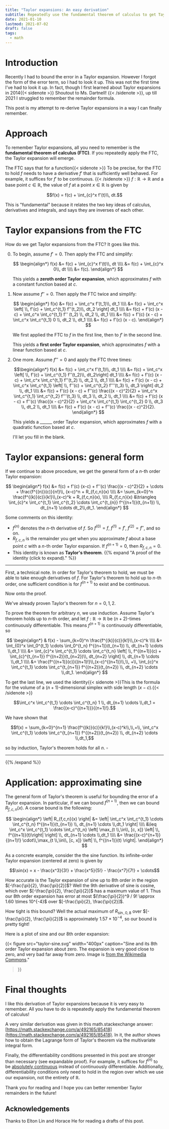 ```yaml
---
title: "Taylor expansions: An easy derivation"
subtitle: Repeatedly use the fundamental theorem of calculus to get Taylor expansions.
date: 2021-01-10
lastmod: 2021-07-02
draft: false
tags:
  - math
---
```


# Introduction

Recently I had to bound the error in a Taylor expansion.
However I forgot the form of the error term, so I had to look it up.
This was not the first time I've had to look it up.
In fact, though I first learned about Taylor expansions in 2014{{< sidenote >}}
    Shoutout to Ms. Dartnell!
{{< /sidenote >}},
up till 2021 I struggled to remember the remainder formula.

This post is my attempt to
re-derive Taylor expansions in a way I can finally remember.

# Approach

To remember Taylor expansions, all you need to remember is the **fundamental theorem of calculus (FTC)**. If you repeatedly apply the FTC, the Taylor expansion will emerge.

The FTC says that for a function{{< sidenote >}}
    To be precise,
    for the FTC to hold $f$ needs to have a derivative $f'$
    that is sufficiently well behaved.
    For example,
    it suffices for $f'$ to be continuous.
{{< /sidenote >}}
$f: \mathbb{R} \to \mathbb{R}$
and a base point $c \in \mathbb{R}$,
the value of $f$ at a point $x \in \mathbb{R}$
is given by

$$f(x) = f(c) + \int_{c}^x f'(t)\\, dt.$$

This is "fundamental" because it relates the two key ideas of calculus, derivatives and integrals, and says they are inverses of each other.

# Taylor expansions from the FTC

How do we get Taylor expansions from the FTC? It goes like this.

0. To begin, assume $f' = 0$. Then apply the FTC and simplify:

    $$
    \begin{align*}
    f(x)
    &= f(c) + \int_{c}^x f'(t)\\, dt \\\\
    &= f(c) + \int_{c}^x 0\\, dt \\\\
    &= f(c).
    \end{align*}
    $$

    This yields a **zeroth order Taylor expansion**, which approximates $f$ with a constant function based at $c$.

1. Now assume $f'' = 0$. Then apply the FTC twice and simplify:

    $$
    \begin{align*}
    f(x)
    &= f(c) + \int_c^x f'(t_1)\\, dt_1 \\\\
    &= f(c) + \int_c^x \left[ \\, f'(c) + \int_c^{t_1}  f''(t_2)\\, dt_2 \right] dt_1 \\\\
    &= f(c) + f'(c) (x - c) + \int_c^x \int_c^{t_1} f'' (t_2) \\, dt_2 \\, dt_1 \\\\
    &= f(c) + f'(c) (x - c) + \int_c^x \int_c^{t_1} 0   \\, dt_2 \\, dt_1 \\\\
    &= f(c) + f'(c) (x - c).
    \end{align*}
    $$

    We first applied the FTC to $f$ in the first line, then to $f'$ in the second line.

    This yields a **first order Taylor expansion**, which approximates $f$ with a linear function based at $c$.

2. One more. Assume $f''' = 0$ and apply the FTC three times:

    $$\begin{align*}
    f(x)
    &= f(c) + \int_c^x f'(t_1)\\, dt_1 \\\\
    &= f(c) + \int_c^x \left[ \\, f'(c) + \int_c^{t_1} f''(t_2)\\, dt_2\right] dt_1 \\\\
    &= f(c) + f'(c) (x - c) + \int_c^x \int_c^{t_1} f''(t_2) \\, dt_2 \\, dt_1 \\\\
    &= f(c) + f'(c) (x - c) + \int_c^x \int_c^{t_1} \left[ \\, f''(c) + \int_c^{t_2} f'''(t_3) \\, dt_3 \right] dt_2 \\, dt_1 \\\\
    &= f(c) + f'(c) (x - c) + f''(c) \frac{(x - c)^2}{2} + \int_c^x \int_c^{t_1} \int_c^{t_2} f'''(t_3) \\, dt_3 \\, dt_2 \\, dt_1 \\\\
    &= f(c) + f'(c) (x - c) + f''(c) \frac{(x - c)^2}{2} + \int_c^x \int_c^{t_1} \int_c^{t_2} 0 \\, dt_3 \\, dt_2 \\, dt_1 \\\\
    &= f(c) + f'(c) (x - c) + f''(c) \frac{(x - c)^2}{2}.
    \end{align*}
    $$

    This yields a ______ order Taylor expansion, which approximates $f$ with a quadratic function based at $c$.

    I'll let you fill in the blank.

# Taylor expansions: general form

If we continue to above procedure, we get the general form of a $n$-th order Taylor expansion:

$$
\begin{align*}
f(x) &=  f(c) + f'(c) (x-c) + f''(c) \frac{(x - c)^2}{2} + \cdots + \frac{f^{(n)}(c)}{n!}\\, (x-c)^n + R_{f,c,n}(x) \\\\
&= \sum_{k=0}^n \frac{f^{(k)}(c)}{k!}\\,(x-c)^k + R_{f,c,n}(x), \\\\
R_{f,c,n}(x) &\triangleq \int_{c}^x \int_c^{t_1} \int_c^{t_2} \cdots \int_c^{t_{n}}  f^{(n+1)}(t_{n+1}) \\, dt_{n+1} \cdots dt_2\\,dt_1.
\end{align*}
$$

Some comments on this identity:

- $f^{(n)}$ denotes the $n$-th derivative of $f$. So $f^{(0)} = f$, $f^{(1)} = f'$, $f^{(2)} = f''$, and so on.
- $R_{f,c,n}$ is the remainder you get when you approximate $f$ about a base point $c$ with a $n$-th order Taylor expansion. If $f^{(n + 1)} = 0$, then $R_{f,c,n} = 0$.
- This identity is known as **Taylor's theorem**.
{{% expand "A proof of the identity (click to expand)." %}}
---

First, a technical note. In order for Taylor's theorem to hold, we must be able to take enough derivatives of $f$. For Taylor's theorem to hold up to $n$-th order, one sufficient condition is for $f^{(n + 1)}$ to exist and be continuous.

Now onto the proof.

We've already proven Taylor's theorem for $n = 0, 1, 2$.

To prove the theorem for arbitrary $n$, we use induction. Assume Taylor's theorem holds up to $n$-th order, and let $f: \mathbb{R} \to \mathbb{R}$ be $(n+2)$-times continuously differentiable. This means $f^{(n+1)}$ is continuously differentiable, so

$$
\begin{align*}
& f(x) - \sum_{k=0}^n \frac{f^{(k)}(c)}{k!}\\,(x-c)^k \\\\
&= \int_{0}^x \int_0^{t_1} \cdots \int_0^{t_n}  f^{(n+1)}(t_{n+1}) \\, dt_{n+1} \cdots \\,dt_1 \\\\
&= \int_{c}^x \int_c^{t_1} \cdots \int_c^{t_n} \left[ \\, f^{(n+1)}(c) + \int_{c}^{t_{n+1}} f^{(n+2)}(t_{n+2})\\, dt_{n+2} \right] \\, dt_{n+1} \cdots \\,dt_1 \\\\
&= \frac{f^{(n+1)}(c)}{(n+1)!}\\,(x-c)^{(n+1)}\\,\\, +\\, \int_{c}^x \int_c^{t_1} \cdots \int_c^{t_{n+1}}  f^{(n+2)}(t_{n+2}) \\, dt_{n+2} \cdots \\,dt_1.
\end{align*}
$$

To get the last line,
we used the identity{{< sidenote >}}This is the formula for the volume of a $(n + 1)$-dimensional simplex with side length $(x - c)$.{{< /sidenote >}}

$$\int_c^x \int_c^{t_1} \cdots \int_c^{t_n}  1 \\, dt_{n+1} \cdots \\,dt_1
= \frac{(x-c)^{(n+1)}}{(n+1)!}.$$

We have shown that

$$f(x) = \sum_{k=0}^{n+1} \frac{f^{(k)}(c)}{k!}\\,(x-c)^k\\,\\,+\\, \int_c^x \int_c^{t_1} \cdots \int_c^{t_{n+1}}  f^{(n+2)}(t_{n+2}) \\, dt_{n+2} \cdots \\,dt_1,$$

so by induction, Taylor's theorem holds for all $n$. $\square$

---

{{% /expand %}}

# Application: approximating sine

The general form of Taylor's theorem is useful for bounding the error of a Taylor expansion. In particular, if we can bound $f^{(n + 1)}$, then we can bound $R_{f,c,n}(x)$. A coarse bound is the following:

$$
\begin{align*}
\left| R_{f,c,n}(x) \right|
&= \left| \int_c^x \int_c^{t_1} \cdots \int_c^{t_n}  f^{(n+1)}(t_{n+1}) \\, dt_{n+1} \cdots \\,dt_1 \right| \\\\
&\leq \int_c^x \int_c^{t_1} \cdots \int_c^{t_n} \left[ \max_{t \\,\in\\, [c, x]} \left| \\, f^{(n+1)}(t)\right| \right] \\, dt_{n+1} \cdots \\,dt_1 \\\\
&= \frac{(x-c)^{n+1}}{(n+1)!} \cdot\\,\max_{t \\,\in\\, [c, x]} \left| \\, f^{(n+1)}(t) \right|.
\end{align*}
$$

As a concrete example, consider the the sine function. Its infinite-order Taylor expansion (centered at zero) is given by

$$\sin(x) = x - \frac{x^3}{3!} + \frac{x^5}{5!} - \frac{x^7}{7!} + \cdots$$

How accurate is the Taylor expansion of sine up to 8th order in the region $[-\frac{\pi}{2}, \frac{\pi}{2}]$? Well the 9th derivative of sine is cosine, which over $[-\frac{\pi}{2}, \frac{\pi}{2}]$ has a maximum value of $1$. Thus our 8th order expansion has error at most $(\frac{\pi}{2})^9 / 9! \approx 1.60 \times 10^{-4}$ over $[-\frac{\pi}{2}, \frac{\pi}{2}]$.

How tight is this bound? Well the actual maximum of $R_{\sin, 0, 8}$ over $[-\frac{\pi}{2}, \frac{\pi}{2}]$ is approximately $1.57 \times 10^{-4}$, so our bound is pretty tight!

Here is a plot of sine and our 8th order expansion:

{{<
    figure
    src="taylor-sine.svg"
    width="400px"
    caption="Sine and its 8th order Taylor expansion about zero. The expansion is very good close to zero, and very bad far away from zero. Image is [from the Wikimedia Commons](https://commons.wikimedia.org/w/index.php?curid=825819)."
>}}

# Final thoughts

I like this derivation of Taylor expansions because it is very easy to remember. All you have to do is repeatedly apply the fundamental theorem of calculus!

A very similar derivation was given in this math.stackexchange answer: [https://math.stackexchange.com/a/492165/85418](https://math.stackexchange.com/a/492165/85418). In it, the author shows how to obtain the Lagrange form of Taylor's theorem via the multivariate integral form.

Finally, the differentiability conditions presented in this post are stronger than necessary (see expandable proof). For example, it suffices for $f^{(n)}$ to be [absolutely continuous](https://en.wikipedia.org/wiki/Absolute_continuity) instead of continuously differentiable. Additionally, differentiability conditions only need to hold in the region over which we use our expansion, not the entirety of $\mathbb{R}$.

Thank you for reading and I hope you can better remember Taylor remainders in the future!

## Acknowledgements

Thanks to Elton Lin and Horace He for reading a drafts of this post.
